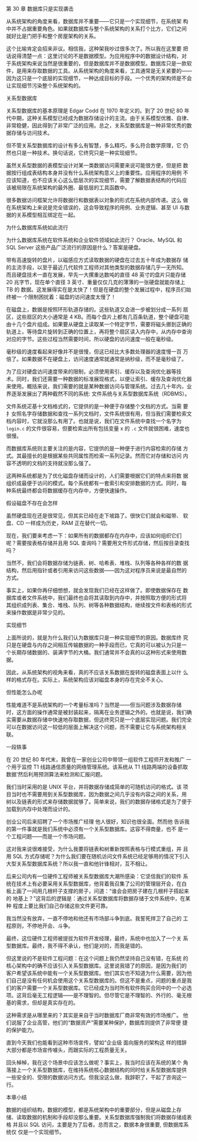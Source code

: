第 30 章 数据库只是实现袭击

从系统架构的角度来看，数据库并不重要——它只是一个实现细节，在系统架
构中并不占据重要角色。如果就数据库与整个系统架构的关系打个比方，它们之间
就好比是门把手和整个房屋架构的关系。

这个比喻肯定会招来非议。相信我，这种架我吵过很多次了。所以我在这里要
把话说得清楚一点：这里讨论的不是数据模型。为应用程序中的数据设计结构，对
于系统架构来说当然是很重要的，但是数据库并不是数据模型。数据库只是一款软
件，是用来存取数据的工具。从系统架构的角度来看，工具通常是无关紧要的——
因为这只是一个底层的实现细节，一种达成目标的手段。一个优秀的架构师是不会
让实现细节污染整个系统架构的。

关系型数据库

关系型数据库的基本原理是 Edgar Codd 在 1970 年定义的。到了 20 世纪 80 年
代中期，这种关系模型已经成为数据存储设计的主流。由于关系模型优雅、自律、
非常稳健，因此得到了非常广泛的应用。总之，关系型数据库是一种非常优秀的数
据存储与访问技术。

但不管关系型数据库的设计有多么有智慧，多么精巧，多么符合数学原理，它
仍然也只是一种技术。换句话说，它终究只是一种实现细节。

虽然关系型数据的表模型设计对某一类数据访问需要来说可能很方便，但是把
数据按行组成表结构本身并没有什么系统架构意义上的重要性。应用程序的用例
不应该知道，也不应该关心这么低层次的实现细节，需要了解数据表结构的代码应
该被局限在系统架构的最外圈、最低层的工具函数中。

很多数据访问框架允许将数据行和数据表以対象的形式在系统内部传递。这么
做在系统架构上来说是完全错误的，这会导致程序的用例、业务逻辑、甚至 UI 与数
据的关系模型相互绑定在一起。

为什么数据库系统如此流行

为什么数据库系统在软件系统和企业软件领域如此流行？ Oracle、MySQL 和
SQL Server 这些产品广泛流行的原因是什么？答案是硬盘。

带有高速旋转的盘片，以磁感应方式读取数据的硬盘在过去五十年成为数据存
储的主流手段，以至于最近几代软件工程师对其他类型的数据存储几乎一无所知。
而且硬盘技术一直在发展，早先一大摞重达数吨的直径 48 英寸的盘片只能存储 20
兆字节，现在单个直径 3 英寸、重量仅仅几克的薄薄的一张硬盘就能存储上 TB 的
数据。这发展得实在是太快了！但是在硬盘的整个发展过程中，程序员们始终被一
个限制困扰着：磁盘的访问速度太慢了！

在磁盘上，数据是按照环形轨道存储的。这些轨道又会进一步被划分成一系列
扇区，这些扇区的大小通常是 4 KB。而每个盘片上都有几百条轨道，整个硬盘可能
由十几个盘片组成。如果要从硬盘上读取某一个特定字节，需要将磁头挪到正确的
轨道上，等待盘片旋转到正确的位置上，再将整个扇区读入内存中，从内存中查询
对应的字节。这些过程当然需要时间，所以硬盘的访问速度一般在毫秒级。

毫秒级的速度看起来好像并不是很慢，但这已经比大多数处理器的速度慢一百
万倍了。如果数据不在硬盘上，访问速度通常就通常是纳秒级，而不是毫秒级了。

为了应对硬盘访问速度带来的限制，必须使用索引、缓存以及查询优化器等技
术。同时，我们还需要一种数据的标准展现格式，以便让索引、缓存及查询优化器
来使用。概括来说，我们需要的就是某种数据访问与管理系统。过去几十年内，业
界逐渐发展出了两种截然不同的系统: 文件系统与关系型数据库系统（RDBMS）。

文件系统疋基十文档格式的，它提供的是一种便于存储整个文档的方式。当需
要扌女照名字存储数据和查找一系列文档时，文件系统很有用，但当我们需要检索文
档内容时，它就没那么有用了。也就是说，我们在文件系统中查找一个名字为
`login.c` 的文件很容易，但要检索出所有包括变量 x 的 `.c` 文件就很困难，速度也
很慢。

而数据库系统则主要关注的是内容，它提供的是一种便于进行内容检索的存储
方式。其最擅长的是根据某些共同属性而检索一系列记录。然而它对存储和访问
内容不透明的文档的支持就没那么强了。

这两种系统都是为了优化磁盘存储而设计的，人们需要根据它们的特点来将数
据组织成最便于访问的模式。每个系统都有一套索引和安排数据的方式。同时，每
种系统最终都会将数据缓存在内存中，方便快速操作。

假设磁盘不存在会怎样

虽然硬盘现在还是很常见，但其实已经在走下坡路了。很快它们就会和磁带、
软盘、CD 一样成为历史，RAM 正在替代一切。

现在，我们要来考虑一下：如果所有的数据都存在内存中，应该如何组织它们
呢？需要按表格存储并且用 SQL 查询吗？需要用文件形式存储，然后按目录查找
吗？

当然不，我们会将数据存储为链表、树、哈希表、堆栈、队列等各种各样的数
据结构，然后用指针或者引用来访问这些数据——因为这对程序员来说是最自然的
方式。

事实上，如果你再仔细想想，就会发现我们已经在这样做了。即使数据保存在
数据库或者文件系统中，我们最终也会将其读取到内存中，并按照取方便的形式将
其组织成列表、集合、堆栈、队列、树等各种数据结构，继续按文件和表格的形式
来操作数据是非常少见的。

实现细节

上面所说的，就是为什么我们认为数据库只是一种实现细节的原因。数据库终
究只是在硬盘与内存之间相互传输数据的一种手段而已，它真的可以被认为只是一
个长期存储数据的、装满字节的大桶。我们通常并不会真的以这种形式来使用数据。

因此，从系统架构的视角来看，真的不应该关系数据在旋转的磁盘表面上以什
么样的格式存在。实际上，系统架构应该对磁盘本身的存在完全不关心。

但性能怎么办呢

性能难道不是系统架构的一个考量标准吗？当然是——但当问题涉及数据存储
时，这方面的操作通常是被封装起来，隔离在业务逻辑之外的。也就是说，我们确
实需要从数据存储中快速地存取数据，但这终究只是一个底层实现问题。我们完全
可以在数据访问这一较低的层面上解决这个问题，而不需要让它与系统架构相关联。

一段轶事

在 20 世纪 80 年代末，我曾在一家创业公司中带领一组软件工程师开发和推广
一个用于监控 T1 线路通信质量的网络管理系统。该系统从 T1 线路两端的设备抓取
数据‘然后利用预测算法来检测和汇报问题。

我们当时采用的是 UNIX 平台，并将数据存储成简单的可随机访问的格式。该
项目当时也不需要用到关系型数据库，因为数据之间几乎没有内容之间的关系，用
树以及链表的形式来存储数据就够了。简单来说，我们的数据存储格式是为了便于
加载到内存中处理而设计的。

创业公司后来招聘了一个市场推广经理 他人很好，知识也很全面。然而他
告诉我的第一件事就是我们系统中必须有一个关系型数据库。这容不得商量，也不
是一个工程问题——而是一个市场问题。

这对我来说很难接受，为什么我要将链表和树重新按照表格与行模式重组，并
且用 SQL 方式存储呢？为什么我们要在随机访问文件系统已经足够用的情况下引入
大型关系型数据库系统？所以我一直和他针锋相对，互不相让。

后来公司内有一位硬件工程师被关系型数据库大潮所感染：它坚信我们的软件
系统在技术上有必要采用关系型数据库，他背着我召集了公司的管理层开会，在白
板上画了一间用几根杆子支撑的房子，问道：“谁会会把房子建在几根杆子搭起来的
地基上？”这背后的逻辑是：通过关系型数据库将数据存储于文件系统中，在某种
程度上要比我们自己存储这些文件更可靠。

我当然没有放弃，一直不停地和他还有市场部斗争到底。我誓死捍卫了自己的
工程原则，不停地开会、斗争。

最终，这位硬件工程师被提拔为软件开发经理，最终，系统中也加入了一个关
系型数据库。最终，我不得不承认，他们是对的，而我是错的。

但这里说的不是软件工程问题：在这个问题上我仍然坚持自己没有错，在系统
的核心架构中的确不应该引入关系型数据库。这里说我错了的原因，是因为我们的
客户希望该系统中能有一个关系型数据库。他们其实也不知道为什么需要，因为他
们自己是没有任何机会使用这个关系型数据库的。但这不是重点，问题的重点是我
们的客户需要一个关系型数据库。它已经成为当时所有软件购买合同中的一个必选
项。这背后毫无工程逻辑——是不理智的。但尽管它是不理智的、外行的、毫无根
基的需求，但却是真实存在的。

这种需求是从哪里来的？其实是来自于当时数据库厂商非常有效的市场推广。
他们说服了企业高管，他们的“数据资产”需要某种保护，数据库则提供了非常便
捷的保护能力。

直到今天我们也能看到这种市场宣传，譬如“企业级 面向服务的架构这
样的措辞大部分都是市场宣传噱头，而跟实际的工程质量无关。

回头棹棹，我在这个场景中应该怎么做呢？事实上，我当时应该在系统的某个
角落接上一个关系型数据库，在维持系统核心数据结构的同时给关系型数据库提供
一些安全的、受限的数据访问方式。但我没这么做，我辞职了，干起了咨询这一行。

本章小结

数据的组织结构，数据的模型，都是系统架构中的重要部分，但是从磁盘上存
储、读取数据的机制和手段却没那么重要。关系型数据库强制我们将数据存储成表格
并且以 SQL 访问，主要是为了后者。总而言之，数据本身很重要, 但数据库系统仅
仅是一个实现细节。
